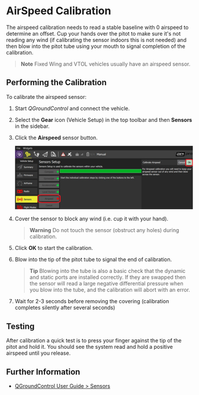 # AirSpeed Calibration

The airspeed calibration needs to read a stable baseline with 0 airspeed to determine an offset. Cup your hands over the pitot to make sure it's not reading any wind (if calibrating the sensor indoors this is not needed) and then blow into the pitot tube using your mouth to signal completion of the calibration.

> **Note** Fixed Wing and VTOL vehicles usually have an airspeed sensor.

## Performing the Calibration 

To calibrate the airspeed sensor:

1. Start *QGroundControl* and connect the vehicle.
1. Select the **Gear** icon (Vehicle Setup) in the top toolbar and then **Sensors** in the sidebar.
1. Click the **Airspeed** sensor button.

   ![Airspeed calibration](../../images/qgc/setup/sensor_airspeed.jpg)
   
1. Cover the sensor to block any wind (i.e. cup it with your hand).

   > **Warning** Do not touch the sensor (obstruct any holes) during calibration.

1. Click **OK** to start the calibration.
1. Blow into the tip of the pitot tube to signal the end of calibration.

   > **Tip** Blowing into the tube is also a basic check that the dynamic and static ports are installed correctly. If they are swapped then the sensor will read a large negative differential pressure when you blow into the tube, and the calibration will abort with an error. 

1. Wait for 2-3 seconds before removing the covering (calibration completes silently after several seconds)


## Testing

After calibration a quick test is to press your finger against the tip of the pitot and hold it. You should see the system read and hold a positive airspeed until you release.

## Further Information

* [QGroundControl User Guide > Sensors](https://docs.qgroundcontrol.com/en/SetupView/Sensors.html#airspeed)
